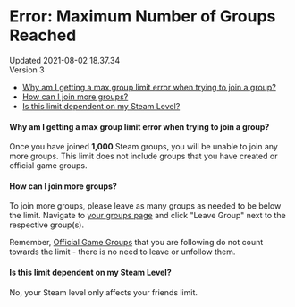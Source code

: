 # Error: Maximum Number of Groups Reached
Updated 2021-08-02 18.37.34  
Version 3  

* [Why am I getting a max group limit error when trying to join a group?](#why)
* [How can I join more groups?](#how)
* [Is this limit dependent on my Steam Level?](#level)
  
  
  
  
#### Why am I getting a max group limit error when trying to join a group?
Once you have joined **1,000** Steam groups, you will be unable to join any more groups. This limit does not include groups that you have created or official game groups.  
  
  
  
#### How can I join more groups?
To join more groups, please leave as many groups as needed to be below the limit. Navigate to [your groups page](http://steamcommunity.com/my/groups/) and click "Leave Group" next to the respective group(s).  
  
Remember, [Official Game Groups](http://steamcommunity.com/my/followedgames) that you are following do not count towards the limit - there is no need to leave or unfollow them.  
  
  
  
#### Is this limit dependent on my Steam Level?
No, your Steam level only affects your friends limit.